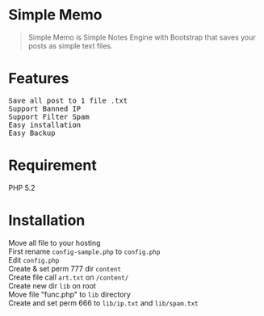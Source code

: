 


Simple Memo
===========

<blockquote>Simple Memo is Simple Notes Engine with Bootstrap that saves your posts as simple text files.</blockquote>

Features
===========
<pre>Save all post to 1 file .txt
Support Banned IP
Support Filter Spam
Easy installation
Easy Backup</pre>

Requirement
===========
PHP 5.2

Installation
===========
Move all file to your hosting<br />
First rename <code>config-sample.php</code> to <code>config.php</code><br />
Edit <code>config.php</code><br />
Create & set perm 777 dir <code>content</code><br />
Create file call <code>art.txt</code> on <code>/content/</code><br />
Create new dir <code>lib</code> on root<br />
Move file "func.php" to <code>lib</code> directory<br />
Create and set perm 666 to <code>lib/ip.txt</code> and <code>lib/spam.txt</code>





